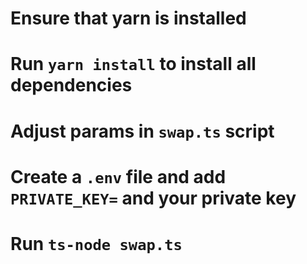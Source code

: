 # Ensure that yarn is installed

# Run `yarn install` to install all dependencies

# Adjust params in `swap.ts` script

# Create a `.env` file and add `PRIVATE_KEY=` and your private key

# Run `ts-node swap.ts`
